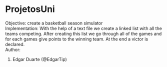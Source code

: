 # ProjetosUni

Objective: create a basketball season simulator
<br>
Implementation: With the help of a text file we create a linked list with all the teams competing. After creating this list we go through all of the games and for each games give points to the winning team. At the end a victor is declared. 
<br>
Author:
<ol>
  <li> Edgar Duarte (@EdgarTip)
